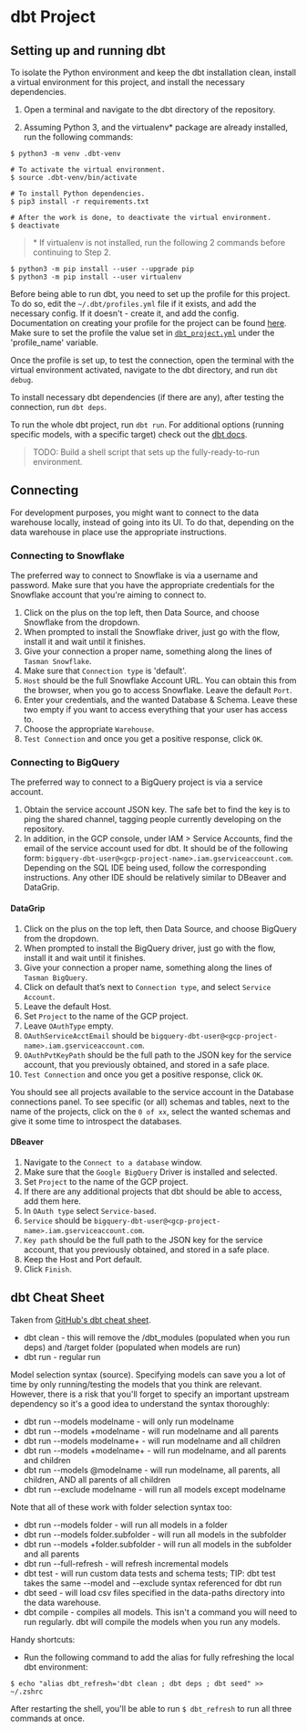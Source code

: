 # dbt Project

## Setting up and running dbt

To isolate the Python environment and keep the dbt installation clean, install a virtual environment for this project, and install the necessary dependencies. 

1. Open a terminal and navigate to the dbt directory of the repository. 

2. Assuming Python 3, and the virtualenv* package are already installed, run the following commands:
```!bash
$ python3 -m venv .dbt-venv

# To activate the virtual environment. 
$ source .dbt-venv/bin/activate

# To install Python dependencies.
$ pip3 install -r requirements.txt

# After the work is done, to deactivate the virtual environment. 
$ deactivate
```
> \* If virtualenv is not installed, run the following 2 commands before continuing to Step 2. 
```!bash
$ python3 -m pip install --user --upgrade pip
$ python3 -m pip install --user virtualenv
```

Before being able to run dbt, you need to set up the profile for this project. To do so, edit the `~/.dbt/profiles.yml` file if it exists, and add the necessary config. If it doesn't - create it, and add the config. Documentation on creating your profile for the project can be found [here](https://docs.getdbt.com/dbt-cli/configure-your-profile).
Make sure to set the profile the value set in [`dbt_project.yml`](./dbt_project.yml) under the 'profile_name' variable. 

Once the profile is set up, to test the connection, open the terminal with the virtual environment activated, navigate to the dbt directory, and run `dbt debug`. 

To install necessary dbt dependencies (if there are any), after testing the connection, run `dbt deps`. 

To run the whole dbt project, run `dbt run`. For additional options (running specific models, with a specific target) check out the [dbt docs](https://docs.getdbt.com/reference/commands/run). 

> TODO: Build a shell script that sets up the fully-ready-to-run environment.

## Connecting
For development purposes, you might want to connect to the data warehouse locally, instead of going into its UI. To do that, depending on the data warehouse in place use the appropriate instructions. 

### Connecting to Snowflake
The preferred way to connect to Snowflake is via a username and password. Make sure that you have the appropriate credentials for the Snowflake account that you're aiming to connect to. 

1. Click on the plus on the top left, then Data Source, and choose Snowflake from the dropdown.
2. When prompted to install the Snowflake driver, just go with the flow, install it and wait until it finishes.
3. Give your connection a proper name, something along the lines of `Tasman Snowflake`.
4. Make sure that `Connection type` is 'default'.
5. `Host` should be the full Snowflake Account URL. You can obtain this from the browser, when you go to access Snowflake. Leave the default `Port`. 
6. Enter your credentials, and the wanted Database & Schema. Leave these two empty if you want to access everything that your user has access to. 
7. Choose the appropriate `Warehouse`. 
8. `Test Connection` and once you get a positive response, click `OK`.

### Connecting to BigQuery
The preferred way to connect to a BigQuery project is via a service account. 

1. Obtain the service account JSON key. The safe bet to find the key is to ping the shared channel, tagging people currently developing on the repository. 
2. In addition, in the GCP console, under IAM > Service Accounts, find the email of the service account used for dbt. It should be of the following form: `bigquery-dbt-user@<gcp-project-name>.iam.gserviceaccount.com`. Depending on the SQL IDE being used, follow the corresponding instructions. Any other IDE should be relatively similar to DBeaver and DataGrip. 

#### DataGrip
1. Click on the plus on the top left, then Data Source, and choose BigQuery from the dropdown.
2. When prompted to install the BigQuery driver, just go with the flow, install it and wait until it finishes.
3. Give your connection a proper name, something along the lines of `Tasman BigQuery`.
4. Click on default that’s next to `Connection type`, and select `Service Account`.
5. Leave the default Host.
6. Set `Project` to the name of the GCP project. 
7. Leave `OAuthType` empty.
8. `OAuthServiceAcctEmail` should be `bigquery-dbt-user@<gcp-project-name>.iam.gserviceaccount.com`.
9. `OAuthPvtKeyPath` should be the full path to the JSON key for the service account, that you previously obtained, and stored in a safe place.
10. `Test Connection` and once you get a positive response, click `OK`.

You should see all projects available to the service account in the Database connections panel. To  see specific (or all) schemas and tables, next to the name of the projects, click on the `0 of xx`, select the wanted schemas and give it some time to introspect the databases. 

#### DBeaver

1. Navigate to the `Connect to a database` window. 
2. Make sure that the `Google BigQuery` Driver is installed and selected. 
2. Set `Project` to the name of the GCP project. 
3. If there are any additional projects that dbt should be able to access, add them here. 
4. In `OAuth type` select `Service-based`.
5. `Service` should be `bigquery-dbt-user@<gcp-project-name>.iam.gserviceaccount.com`. 
6. `Key path` should be the full path to the JSON key for the service account, that you previously obtained, and stored in a safe place.
7. Keep the Host and Port default. 
8. Click `Finish`. 

## dbt Cheat Sheet

Taken from [GitHub's dbt cheat sheet](https://about.gitlab.com/handbook/business-technology/data-team/platform/dbt-guide/#command-line-cheat-sheet).

- dbt clean - this will remove the /dbt_modules (populated when you run deps) and /target folder (populated when models are run)
- dbt run - regular run

Model selection syntax (source). Specifying models can save you a lot of time by only running/testing the models that you think are relevant. However, there is a risk that you'll forget to specify an important upstream dependency so it's a good idea to understand the syntax thoroughly:
- dbt run --models modelname - will only run modelname
- dbt run --models +modelname - will run modelname and all parents
- dbt run --models modelname+ - will run modelname and all children
- dbt run --models +modelname+ - will run modelname, and all parents and children
- dbt run --models @modelname - will run modelname, all parents, all children, AND all parents of all children
- dbt run --exclude modelname - will run all models except modelname

Note that all of these work with folder selection syntax too:
- dbt run --models folder - will run all models in a folder
- dbt run --models folder.subfolder - will run all models in the subfolder
- dbt run --models +folder.subfolder - will run all models in the subfolder and all parents
- dbt run --full-refresh - will refresh incremental models
- dbt test - will run custom data tests and schema tests; TIP: dbt test takes the same --model and --exclude syntax referenced for dbt run
- dbt seed - will load csv files specified in the data-paths directory into the data warehouse. 
- dbt compile - compiles all models. This isn't a command you will need to run regularly. dbt will compile the models when you run any models.

Handy shortcuts:
- Run the following command to add the alias for fully refreshing the local dbt environment:
```!bash
$ echo "alias dbt_refresh='dbt clean ; dbt deps ; dbt seed" >> ~/.zshrc
```
After restarting the shell, you'll be able to run `$ dbt_refresh` to run all three commands at once. 
